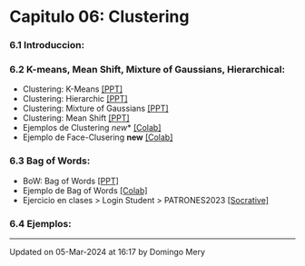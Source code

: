 
# Capitulo 06: Clustering
### 6.1 Introduccion:
### 6.2 K-means, Mean Shift, Mixture of Gaussians, Hierarchical:
* Clustering: K-Means [[PPT]](https://github.com/domingomery/patrones/blob/master/clases/Cap06_Clustering/presentations/PAT06_KMeans.pptx)
* Clustering: Hierarchic [[PPT]](https://github.com/domingomery/patrones/blob/master/clases/Cap06_Clustering/presentations/PAT06_Hierarchic.pptx)
* Clustering: Mixture of Gaussians [[PPT]](https://github.com/domingomery/patrones/blob/master/clases/Cap06_Clustering/presentations/PAT06_GaussMix.pptx)
* Clustering: Mean Shift [[PPT]](https://github.com/domingomery/patrones/blob/master/clases/Cap06_Clustering/presentations/PAT06_MeanShift.pptx)
* Ejemplos de Clustering *new** [[Colab]](https://drive.google.com/file/d/16lyhMMN6aQKMxCHI9546j4xhts0D7JLE)
* Ejemplo de Face-Clusering **new** [[Colab]](https://drive.google.com/file/d/1uIpo_-5m1Z_A-mgY46iBHzjRC6j1-vcY)
### 6.3 Bag of Words:
* BoW: Bag of Words [[PPT]](https://github.com/domingomery/patrones/blob/master/clases/Cap06_Clustering/presentations/PAT06_BoW.pptx)
* Ejemplo de Bag of Words [[Colab]](https://drive.google.com/file/d/1CctDBGweWPenJMDftusSvBxiOTG18Hsm)
* Ejercicio en clases > Login Student > PATRONES2023 [[Socrative]](http://www.socrative.com)
### 6.4 Ejemplos:
---


Updated on 05-Mar-2024 at 16:17 by Domingo Mery
